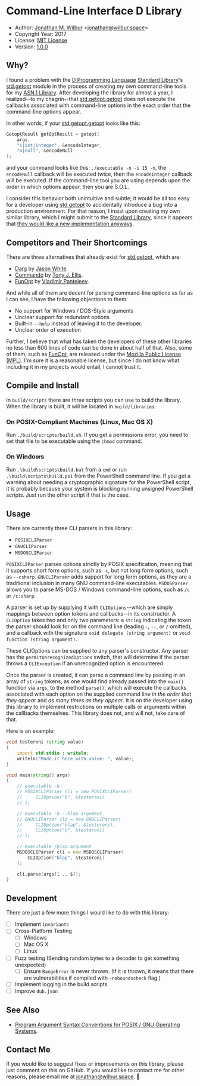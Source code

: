 # Command-Line Interface D Library

* Author: [Jonathan M. Wilbur](http://jonathan.wilbur.space) <[jonathan@wilbur.space](mailto:jonathan@wilbur.space)>
* Copyright Year: 2017
* License: [MIT License](https://mit-license.org/)
* Version: [1.0.0](http://semver.org/)

## Why?

I found a problem with the [D Programming Language](https://dlang.org/) 
[Standard Library](https://dlang.org/phobos/index.html)'s 
[std.getopt](https://dlang.org/phobos/std_getopt.html)
module in the process of creating my own command-line tools for my 
[ASN.1 Library](https://github.com/JonathanWilbur/asn1-d). After developing the 
library for almost a year, I realized--to my chagrin--that 
[std.getopt.getopt](https://dlang.org/phobos/std_getopt.html#.getopt) does not
execute the callbacks associated with command-line options in the exact order
that the command-line options appear.

In other words, if your 
[std.getopt.getopt](https://dlang.org/phobos/std_getopt.html#.getopt)
looks like this:

```d
GetoptResult getOptResult = getopt(
    args,
    "i|int|integer", &encodeInteger,
    "n|null", &encodeNull
);
```

and your command looks like this: `./executable -n -i 15 -n`, the 
`encodeNull` callback will be executed twice, then the `encodeInteger`
callback will be executed. If the command-line tool you are using 
depends upon the order in which options appear, then you are S.O.L.

I consider this behavior both unintuitive and subtle; it would be all too easy
for a developer using [std.getopt](https://dlang.org/phobos/std_getopt.html)
to accidentally introduce a bug into a production environment. For that reason,
I insist upon creating my own similar library, which I might submit to the
[Standard Library](https://dlang.org/phobos/index.html), since it appears that
[they would like a new implementation anyways](https://wiki.dlang.org/Wish_list).

## Competitors and Their Shortcomings

There are three alternatives that already exist for 
[std.getopt](https://dlang.org/phobos/std_getopt.html), which are:

* [Darg](https://github.com/jasonwhite/darg) by [Jason White](https://github.com/jasonwhite).
* [Commando](https://github.com/SirTony/commando) by [Tony J. Ellis](https://github.com/SirTony).
* [FunOpt](https://github.com/CyberShadow/ae/blob/master/utils/funopt.d) by [Vladimir Panteleev](https://github.com/CyberShadow).

And while all of them are decent for parsing command-line options as far as I
can see, I have the following objections to them:

* No support for Windows / DOS-Style arguments
* Unclear support for redundant options
* Built-in `--help` instead of leaving it to the developer.
* Unclear order of execution

Further, I believe that what has taken the developers of these other libraries
no less than 600 lines of code can be done in about half of that. Also, some 
of them, such as [FunOpt](https://github.com/CyberShadow/ae/blob/master/utils/funopt.d), 
are released under the 
[Mozilla Public License (MPL)](https://www.mozilla.org/en-US/MPL/2.0/). I'm
sure it is a reasonable license, but since I do not know what including it in 
my projects would entail, I cannot trust it.

## Compile and Install

In `build/scripts` there are three scripts you can use to build the library.
When the library is built, it will be located in `build/libraries`.

### On POSIX-Compliant Machines (Linux, Mac OS X)

Run `./build/scripts/build.sh`.
If you get a permissions error, you need to set that file to be executable
using the `chmod` command.

### On Windows

Run `.\build\scripts\build.bat` from a `cmd` or run `.\build\scripts\build.ps1`
from the PowerShell command line. If you get a warning about needing a 
cryptographic signature for the PowerShell script, it is probably because
your system is blocking running unsigned PowerShell scripts. Just run the
other script if that is the case.

## Usage

There are currently three CLI parsers in this library:

* `POSIXCLIParser`
* `GNUCLIParser`
* `MSDOSCLIParser`

`POSIXCLIParser` parses options strictly by POSIX specification, meaning that
it supports short form options, such as `-c`, but not long form options, such
as `--csharp`. `GNUCLIParser` adds support for long form options, as they are a
traditional inclusion in many GNU command-line executables. `MSDOSParser`
allows you to parse MS-DOS / Windows command-line options, such as `/c` or
`/c:sharp`.

A parser is set up by supplying it with `CLIOptions`--which are simply mappings
between option tokens and callbacks--in its constructor. A `CLIOption` takes
two and only two parameters: a `string` indicating the token the parser should
look for on the command line (leading `-`, `--`, or `/` omitted), and a 
callback with the signature 
`void delegate (string argument)` or `void function (string argument)`.

These CLIOptions can be supplied to any parser's constructor. Any parser has
the `permitUnrecognizedOptions` switch, that will determine if the parser
throws a `CLIException` if an unrecognized option is encountered.

Once the parser is created, it can parse a command line by passing in an array
of `string` tokens, as one would find already passed into the `main()` function 
via `args`, to the method `parse()`, which will execute the callbacks
associated with each option on the supplied command line 
*in the order that they appear* and *as many times as they appear*. It is on 
the developer using this library to implement restrictions on multiple calls
or arguments within the callbacks themselves. This library does not, and will
not, take care of that.

Here is an example:

```d
void testeroni (string value)
{
    import std.stdio : writeln;
    writeln("Made it here with value: ", value);
}

void main(string[] args)
{
    // executable -b
    // POSIXCLIParser cli = new POSIXCLIParser(
    //     CLIOption("b", &testeroni)
    // );

    // executable -b --blap argument
    // GNUCLIParser cli = new GNUCLIParser(
    //     CLIOption("blap", &testeroni),
    //     CLIOption("b", &testeroni)
    // );

    // executable /blap:argument
    MSDOSCLIParser cli = new MSDOSCLIParser(
        CLIOption("blap", &testeroni)
    );

    cli.parse(args[1 .. $]);
}
```

## Development

There are just a few more things I would like to do with this library:

- [ ] Implement `invariants`
- [ ] Cross-Platform Testing
  - [ ] Windows
  - [ ] Mac OS X
  - [ ] Linux
- [ ] Fuzz testing (Sending random bytes to a decoder to get something unexpected)
  - [ ] Ensure `RangeError` is never thrown. (If it is thrown, it means that there are vulnerabilities if compiled with `-noboundscheck` flag.)
- [ ] Implement logging in the build scripts.
- [ ] Improve `dub.json`

## See Also

* [Program Argument Syntax Conventions for POSIX / GNU Operating Systems](https://www.gnu.org/software/libc/manual/html_node/Argument-Syntax.html).

## Contact Me

If you would like to suggest fixes or improvements on this library, please just
comment on this on GitHub. If you would like to contact me for other reasons,
please email me at [jonathan@wilbur.space](mailto:jonathan@wilbur.space). :boar: